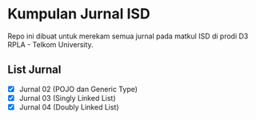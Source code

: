 # Kumpulan Jurnal ISD

Repo ini dibuat untuk merekam semua jurnal pada matkul ISD di prodi D3 RPLA - Telkom University.

## List Jurnal

- [x] Jurnal 02 (POJO dan Generic Type)
- [x] Jurnal 03 (Singly Linked List)
- [x] Jurnal 04 (Doubly Linked List)
